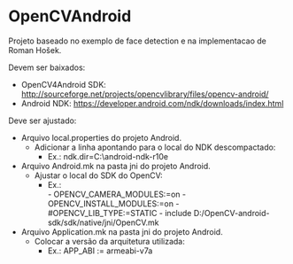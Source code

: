 # OpenCVAndroid
Projeto baseado no exemplo de face detection e na implementacao de Roman Hošek.


Devem ser baixados: 
  - OpenCV4Android SDK: http://sourceforge.net/projects/opencvlibrary/files/opencv-android/
  - Android NDK: https://developer.android.com/ndk/downloads/index.html

Deve ser ajustado:
  - Arquivo local.properties do projeto Android.
    - Adicionar a linha apontando para o local do NDK descompactado:  
        - Ex.: ndk.dir=C\:\\android-ndk-r10e 
  - Arquivo Android.mk na pasta jni do projeto Android.
    - Ajustar o local do SDK do OpenCV: 
        - Ex.:  
              - OPENCV_CAMERA_MODULES:=on
              - OPENCV_INSTALL_MODULES:=on
              - #OPENCV_LIB_TYPE:=STATIC
              - include D:/OpenCV-android-sdk/sdk/native/jni/OpenCV.mk
  - Arquivo Application.mk na pasta jni do projeto Android.
    - Colocar a versão da arquitetura utilizada: 
        - Ex.: APP_ABI := armeabi-v7a
    


